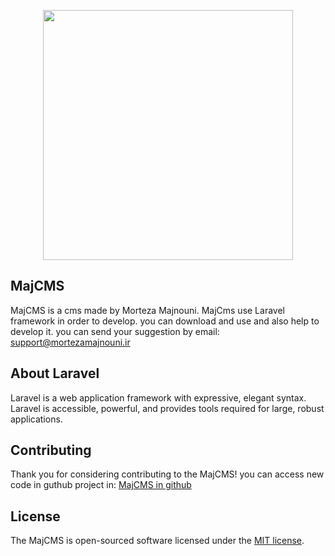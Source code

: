 <p align="center"><a href="https://mortezamajnouni.ir" target="_blank"><img src="https://mortezamajnouni.ir/mylogo.png" width="400"></a></p>

## MajCMS 
MajCMS is a cms made by Morteza Majnouni. 
MajCms use Laravel framework in order to develop.
you can download and use and also help to develop it.
you can send your suggestion by email: support@mortezamajnouni.ir 

## About Laravel
Laravel is a web application framework with expressive, elegant syntax.
Laravel is accessible, powerful, and provides tools required for large, robust applications.
 
## Contributing
Thank you for considering contributing to the MajCMS! you can access new code in guthub project in:
<a href="https://github.com/mmajnouni/MajCMS">MajCMS in github</a>


## License

The MajCMS is open-sourced software licensed under the [MIT license](https://opensource.org/licenses/MIT).
